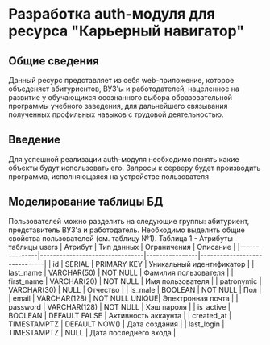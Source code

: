 # Разработка auth-модуля для ресурса "Карьерный навигатор"
## Общие сведения
Данный ресурс представляет из себя web-приложение, которое объеденяет абитуриентов, ВУЗ'ы и работодателей, нацеленное на развитие у обучающихся осознанного выбора образовательной программы учебного заведения, для дальнейшего связывания полученных профильных навыков с трудовой деятельностью.
## Введение
Для успешной реализации auth-модуля необходимо понять какие объекты будут использовать его. Запросы к серверу будет производить программа, исполняющаяся на устройстве пользователя
## Моделирование таблицы БД
Пользователей можно разделить на следующие группы: абитуриент, представитель ВУЗ'а и работодатель. Необходимо выделить общие свойства пользователей (см. таблицу №1).
Таблица 1 - Атрибуты таблицы users
| Атрибут       | Тип данных                     | Ограничения    | Описание                     |
|---------------|--------------------------------|----------------|------------------------------|
| id            | SERIAL                         | PRIMARY KEY    | Уникальный идентификатор     |
| last_name     | VARCHAR(50)                    | NOT NULL       | Фамилия пользователя         |
| first_name    | VARCHAR(20)                    | NOT NULL       | Имя пользователя             |
| patronymic    | VARCHAR(30)                    | NULL           | Отчество                     |
| is_male       | BOOLEAN                        | NOT NULL       | Пол                          |
| email         | VARCHAR(128)                   | NOT NULL UNIQUE| Электронная почта            |
| password      | VARCHAR(128)                   | NOT NULL       | Хэш пароля                   |
| is_active     | BOOLEAN                        | DEFAULT FALSE  | Активность аккаунта          |
| created_at    | TIMESTAMPTZ                    | DEFAULT NOW()  | Дата создания                |
| last_login    | TIMESTAMPTZ                    | NULL           | Дата последнего входа        |